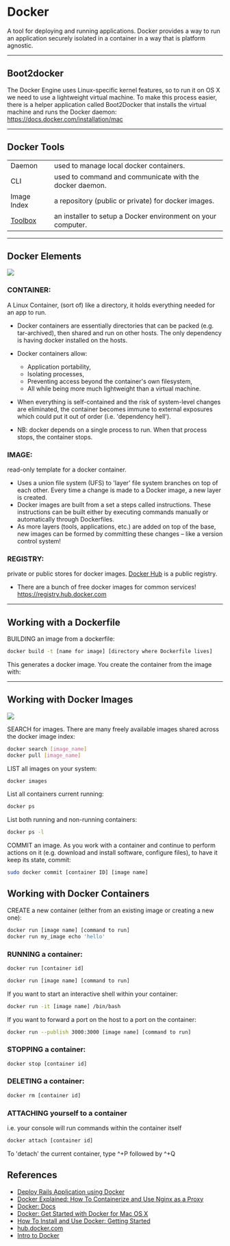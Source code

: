 # Docker

A tool for deploying and running applications. Docker provides a way to run an application securely isolated in a container in a way that is platform agnostic.

---

## Boot2docker

The Docker Engine uses Linux-specific kernel features, so to run it on OS X we need to use a lightweight virtual machine. To make this process easier, there is a helper application called Boot2Docker that installs the virtual machine and runs the Docker daemon: <https://docs.docker.com/installation/mac>

---

## Docker Tools

|                    |                                                              |
|--------------------|--------------------------------------------------------------|
| Daemon             | used to manage local docker containers.                      |
| CLI                | used to command and communicate with the docker daemon.      |
| Image Index        | a repository (public or private) for docker images.          |
| [Toolbox][toolbox] | an installer to setup a Docker environment on your computer. |

---

## Docker Elements

![](https://m3xg3lob3p2dp7jl2yeyci13-wpengine.netdna-ssl.com/wp-content/uploads/2014/06/DockerizeImage2.png)

### CONTAINER:

A Linux Container, (sort of) like a directory, it holds everything needed for an app to run.

-   Docker containers are essentially directories that can be packed (e.g. tar-archived), then shared and run on other hosts. The only dependency is having docker installed on the hosts.

-   Docker containers allow:

    -   Application portability,
    -   Isolating processes,
    -   Preventing access beyond the container's own filesystem,
    -   All while being more much lightweight than a virtual machine.

-   When everything is self-contained and the risk of system-level changes are eliminated, the container becomes immune to external exposures which could put it out of order (i.e. 'dependency hell').

-   NB: docker depends on a single process to run. When that process stops, the container stops.

### IMAGE:

read-only template for a docker container.

-   Uses a union file system (UFS) to 'layer' file system branches on top of each other. Every time a change is made to a Docker image, a new layer is created.
-   Docker images are built from a set a steps called instructions. These instructions can be built either by executing commands manually or automatically through Dockerfiles.
-   As more layers (tools, applications, etc.) are added on top of the base, new images can be formed by committing these changes – like a version control system!

### REGISTRY:

private or public stores for docker images. [Docker Hub](https://hub.docker.com) is a public registry.

-   There are a bunch of free docker images for common services! <https://registry.hub.docker.com>

---

## Working with a Dockerfile

BUILDING an image from a dockerfile:

```bash
docker build -t [name for image] [directory where Dockerfile lives]
```

This generates a docker image. You create the container from the image with:

---

## Working with Docker Images

![](https://docs.docker.com/tutimg/container_explainer.png)

SEARCH for images. There are many freely available images shared across the docker image index:

```bash
docker search [image_name]
docker pull [image_name]
```

LIST all images on your system:

```bash
docker images
```

List all containers current running:

```bash
docker ps
```

List both running and non-running containers:

```bash
docker ps -l
```

COMMIT an image. As you work with a container and continue to perform actions on it (e.g. download and install software, configure files), to have it keep its state, commit:

```sh
sudo docker commit [container ID] [image name]
```

## Working with Docker Containers

CREATE a new container (either from an existing image or creating a new one):

```bash
docker run [image name] [command to run]
docker run my_image echo 'hello'
```

### RUNNING a container:

```bash
docker run [container id]
```

```bash
docker run [image name] [command to run]
```

If you want to start an interactive shell within your container:

```bash
docker run -it [image name] /bin/bash
```

If you want to forward a port on the host to a port on the container:

```bash
docker run --publish 3000:3000 [image name] [command to run]
```

### STOPPING a container:

```bash
docker stop [container id]
```

### DELETING a container:

```bash
docker rm [container id]
```

### ATTACHING yourself to a container

i.e. your console will run commands within the container itself

```bash
docker attach [container id]
```

To 'detach' the current container, type ^+P followed by ^+Q

## References

-   [Deploy Rails Application using Docker](http://steveltn.me/blog/2014/03/15/deploy-rails-applications-using-docker)
-   [Docker Explained: How To Containerize and Use Nginx as a Proxy](https://www.digitalocean.com/community/tutorials/docker-explained-how-to-containerize-and-use-nginx-as-a-proxy)
-   [Docker: Docs](https://docs.docker.com)
-   [Docker: Get Started with Docker for Mac OS X](https://docs.docker.com/mac/)
-   [How To Install and Use Docker: Getting Started](https://www.digitalocean.com/community/tutorials/how-to-install-and-use-docker-getting-started)
-   [hub.docker.com](https://hub.docker.com)
-   [Intro to Docker](http://jdlm.info/ds-docker-demo/#15)

[toolbox]: "https://www.docker.com/products/docker-toolbox"
